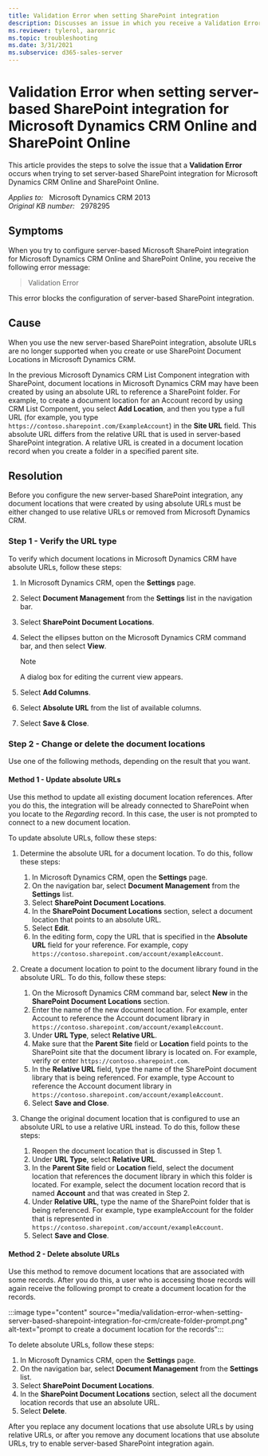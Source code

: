 ```yaml
---
title: Validation Error when setting SharePoint integration
description: Discusses an issue in which you receive a Validation Error error message when you try to configure server-based SharePoint integration for Microsoft Dynamics CRM Online and SharePoint Online. Provides a resolution.
ms.reviewer: tylerol, aaronric
ms.topic: troubleshooting
ms.date: 3/31/2021
ms.subservice: d365-sales-server
---
```

# Validation Error when setting server-based SharePoint integration for Microsoft Dynamics CRM Online and SharePoint Online

This article provides the steps to solve the issue that a **Validation Error** occurs when trying to set server-based SharePoint integration for Microsoft Dynamics CRM Online and SharePoint Online.

_Applies to:_ &nbsp; Microsoft Dynamics CRM 2013  
_Original KB number:_ &nbsp; 2978295

## Symptoms

When you try to configure server-based Microsoft SharePoint integration for Microsoft Dynamics CRM Online and SharePoint Online, you receive the following error message:

> Validation Error

This error blocks the configuration of server-based SharePoint integration.

## Cause

When you use the new server-based SharePoint integration, absolute URLs are no longer supported when you create or use SharePoint Document Locations in Microsoft Dynamics CRM.

In the previous Microsoft Dynamics CRM List Component integration with SharePoint, document locations in Microsoft Dynamics CRM may have been created by using an absolute URL to reference a SharePoint folder. For example, to create a document location for an Account record by using CRM List Component, you select **Add Location**, and then you type a full URL (for example, you type `https://contoso.sharepoint.com/ExampleAccount`) in the **Site URL** field. This absolute URL differs from the relative URL that is used in server-based SharePoint integration. A relative URL is created in a document location record when you create a folder in a specified parent site.

## Resolution

Before you configure the new server-based SharePoint integration, any document locations that were created by using absolute URLs must be either changed to use relative URLs or removed from Microsoft Dynamics CRM.

### Step 1 - Verify the URL type

To verify which document locations in Microsoft Dynamics CRM have absolute URLs, follow these steps:

1. In Microsoft Dynamics CRM, open the **Settings** page.
2. Select **Document Management** from the **Settings** list in the navigation bar.
3. Select **SharePoint Document Locations**.
4. Select the ellipses button on the Microsoft Dynamics CRM command bar, and then select **View**.

    > [!NOTE]
    > A dialog box for editing the current view appears.

5. Select **Add Columns**.
6. Select **Absolute URL** from the list of available columns.
7. Select **Save & Close**.

### Step 2 - Change or delete the document locations

Use one of the following methods, depending on the result that you want.

#### Method 1 - Update absolute URLs

Use this method to update all existing document location references. After you do this, the integration will be already connected to SharePoint when you locate to the *Regarding* record. In this case, the user is not prompted to connect to a new document location.

To update absolute URLs, follow these steps:

1. Determine the absolute URL for a document location. To do this, follow these steps:

   1. In Microsoft Dynamics CRM, open the **Settings** page.
   2. On the navigation bar, select **Document Management** from the **Settings** list.
   3. Select **SharePoint Document Locations**.
   4. In the **SharePoint Document Locations** section, select a document location that points to an absolute URL.
   5. Select **Edit**.
   6. In the editing form, copy the URL that is specified in the **Absolute URL** field for your reference. For example, copy `https://contoso.sharepoint.com/account/exampleAccount`.
2. Create a document location to point to the document library found in the absolute URL. To do this, follow these steps:

   1. On the Microsoft Dynamics CRM command bar, select **New** in the **SharePoint Document Locations** section.
   2. Enter the name of the new document location. For example, enter Account to reference the Account document library in `https://contoso.sharepoint.com/account/exampleAccount`.
   3. Under **URL Type**, select **Relative URL**.
   4. Make sure that the **Parent Site** field or **Location** field points to the SharePoint site that the document library is located on. For example, verify or enter `https://contoso.sharepoint.com`.
   5. In the **Relative URL** field, type the name of the SharePoint document library that is being referenced. For example, type Account to reference the Account document library in `https://contoso.sharepoint.com/account/exampleAccount`.
   6. Select **Save and Close**.
3. Change the original document location that is configured to use an absolute URL to use a relative URL instead. To do this, follow these steps:
   1. Reopen the document location that is discussed in Step 1.
   2. Under **URL Type**, select **Relative URL**.
   3. In the **Parent Site** field or **Location** field, select the document location that references the document library in which this folder is located. For example, select the document location record that is named **Account** and that was created in Step 2.
   4. Under **Relative URL**, type the name of the SharePoint folder that is being referenced. For example, type exampleAccount for the folder that is represented in `https://contoso.sharepoint.com/account/exampleAccount`.
   5. Select **Save and Close**.

#### Method 2 - Delete absolute URLs

Use this method to remove document locations that are associated with some records. After you do this, a user who is accessing those records will again receive the following prompt to create a document location for the records.

:::image type="content" source="media/validation-error-when-setting-server-based-sharepoint-integration-for-crm/create-folder-prompt.png" alt-text="prompt to create a document location for the records":::

To delete absolute URLs, follow these steps:

1. In Microsoft Dynamics CRM, open the **Settings** page.
2. On the navigation bar, select **Document Management** from the **Settings** list.
3. Select **SharePoint Document Locations**.
4. In the **SharePoint Document Locations** section, select all the document location records that use an absolute URL.
5. Select **Delete**.

After you replace any document locations that use absolute URLs by using relative URLs, or after you remove any document locations that use absolute URLs, try to enable server-based SharePoint integration again.
